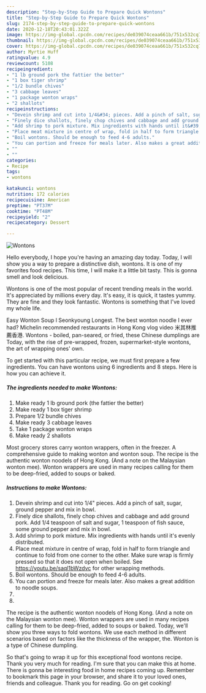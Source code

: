 ```yaml
---
description: "Step-by-Step Guide to Prepare Quick Wontons"
title: "Step-by-Step Guide to Prepare Quick Wontons"
slug: 2174-step-by-step-guide-to-prepare-quick-wontons
date: 2020-12-18T20:43:01.322Z
image: https://img-global.cpcdn.com/recipes/de039074ceaa661b/751x532cq70/wontons-recipe-main-photo.jpg
thumbnail: https://img-global.cpcdn.com/recipes/de039074ceaa661b/751x532cq70/wontons-recipe-main-photo.jpg
cover: https://img-global.cpcdn.com/recipes/de039074ceaa661b/751x532cq70/wontons-recipe-main-photo.jpg
author: Myrtie Huff
ratingvalue: 4.9
reviewcount: 5108
recipeingredient:
- "1 lb ground pork the fattier the better"
- "1 box tiger shrimp"
- "1/2 bundle chives"
- "3 cabbage leaves"
- "1 package wonton wraps"
- "2 shallots"
recipeinstructions:
- "Devein shrimp and cut into 1/4&#34; pieces. Add a pinch of salt, sugar, ground pepper and mix in bowl."
- "Finely dice shallots, finely chop chives and cabbage and add ground pork. Add 1/4 teaspoon of salt and sugar, 1 teaspoon of fish sauce, some ground pepper and mix in bowl."
- "Add shrimp to pork mixture. Mix ingredients with hands until it&#39;s evenly distributed."
- "Place meat mixture in centre of wrap, fold in half to form triangle and continue to fold from one corner to the other. Make sure wrap is firmly pressed so that it does not open when boiled. See https://youtu.be/saql1bWzdvc for other wrapping methods."
- "Boil wontons. Should be enough to feed 4-6 adults."
- "You can portion and freeze for meals later. Also makes a great addition to noodle soups."
- ""
- ""
categories:
- Recipe
tags:
- wontons

katakunci: wontons 
nutrition: 172 calories
recipecuisine: American
preptime: "PT37M"
cooktime: "PT48M"
recipeyield: "2"
recipecategory: Dessert

---
```



![Wontons](https://img-global.cpcdn.com/recipes/de039074ceaa661b/751x532cq70/wontons-recipe-main-photo.jpg)

Hello everybody, I hope you're having an amazing day today. Today, I will show you a way to prepare a distinctive dish, wontons. It is one of my favorites food recipes. This time, I will make it a little bit tasty. This is gonna smell and look delicious.

Wontons is one of the most popular of recent trending meals in the world. It's appreciated by millions every day. It's easy, it is quick, it tastes yummy. They are fine and they look fantastic. Wontons is something that I've loved my whole life.

Easy Wonton Soup l Seonkyoung Longest. The best wonton noodle I ever had? Michelin recommended restaurants in Hong Kong vlog video 米其林推薦香港. Wontons - boiled, pan-seared, or fried, these Chinese dumplings are Today, with the rise of pre-wrapped, frozen, supermarket-style wontons, the art of wrapping ones&#39; own.


To get started with this particular recipe, we must first prepare a few ingredients. You can have wontons using 6 ingredients and 8 steps. Here is how you can achieve it.

<!--inarticleads1-->

##### The ingredients needed to make Wontons:

1. Make ready 1 lb ground pork (the fattier the better)
1. Make ready 1 box tiger shrimp
1. Prepare 1/2 bundle chives
1. Make ready 3 cabbage leaves
1. Take 1 package wonton wraps
1. Make ready 2 shallots


Most grocery stores carry wonton wrappers, often in the freezer. A comprehensive guide to making wonton and wonton soup. The recipe is the authentic wonton noodels of Hong Kong. (And a note on the Malaysian wonton mee). Wonton wrappers are used in many recipes calling for them to be deep-fried, added to soups or baked. 

<!--inarticleads2-->

##### Instructions to make Wontons:

1. Devein shrimp and cut into 1/4&#34; pieces. Add a pinch of salt, sugar, ground pepper and mix in bowl.
1. Finely dice shallots, finely chop chives and cabbage and add ground pork. Add 1/4 teaspoon of salt and sugar, 1 teaspoon of fish sauce, some ground pepper and mix in bowl.
1. Add shrimp to pork mixture. Mix ingredients with hands until it&#39;s evenly distributed.
1. Place meat mixture in centre of wrap, fold in half to form triangle and continue to fold from one corner to the other. Make sure wrap is firmly pressed so that it does not open when boiled. See https://youtu.be/saql1bWzdvc for other wrapping methods.
1. Boil wontons. Should be enough to feed 4-6 adults.
1. You can portion and freeze for meals later. Also makes a great addition to noodle soups.
1. 
1. 


The recipe is the authentic wonton noodels of Hong Kong. (And a note on the Malaysian wonton mee). Wonton wrappers are used in many recipes calling for them to be deep-fried, added to soups or baked. Today, we&#39;ll show you three ways to fold wontons. We use each method in different scenarios based on factors like the thickness of the wrapper, the. Wonton is a type of Chinese dumpling. 

So that's going to wrap it up for this exceptional food wontons recipe. Thank you very much for reading. I'm sure that you can make this at home. There is gonna be interesting food in home recipes coming up. Remember to bookmark this page in your browser, and share it to your loved ones, friends and colleague. Thank you for reading. Go on get cooking!

